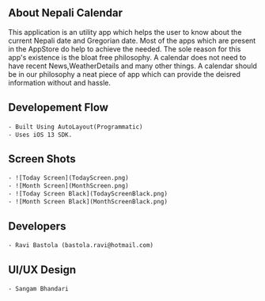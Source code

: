 ##  About Nepali Calendar

This application is an utility app which helps the user to know about the current Nepali date and Gregorian date. Most of the apps which are present in the AppStore do help to achieve the needed. The sole 
reason for this app's existence is the bloat free philosophy. A calendar does not need to have recent News,WeatherDetails and many other things. A calendar should be in our philosophy a neat piece of app
which can provide the deisred information without and hassle.

## Developement Flow
    - Built Using AutoLayout(Programmatic)
    - Uses iOS 13 SDK.


## Screen Shots
    - ![Today Screen](TodayScreen.png)
    - ![Month Screen](MonthScreen.png)
    - ![Today Screen Black](TodayScreenBlack.png)
    - ![Month Screen Black](MonthScreenBlack.png)

## Developers
    - Ravi Bastola (bastola.ravi@hotmail.com)
    

## UI/UX Design
    - Sangam Bhandari 



